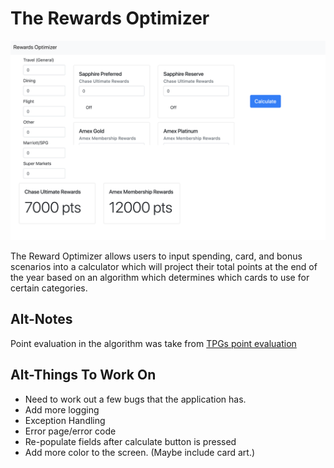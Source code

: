 # The Rewards Optimizer




![Alt text](/Desktop/rewards-optimizer/src/main/resources/static/ScreenShot_02_11_19.png?raw=true "Optional Title")

The Reward Optimizer allows users to input spending, card, and bonus scenarios into a calculator which will project their total points at the end of the year based on an algorithm which determines which cards to use for certain categories. 


Alt-Notes
------
Point evaluation in the algorithm was take from [TPGs point evaluation](https://thepointsguy.com/guide/monthly-valuations/)


Alt-Things To Work On
------
- Need to work out a few bugs that the application has. 
- Add more logging
- Exception Handling
- Error page/error code
- Re-populate fields after calculate button is pressed
- Add more color to the screen. (Maybe include card art.)
   
